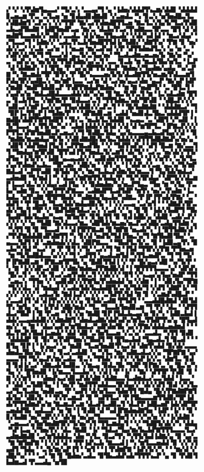 ▞▝▞▝▞▛▟▆▜▄▃▃▞▝▜▞▃▚▝▃▃▄▞▜▝▄▝▐▟▅▞▟▟▟▜▚▃▆▞▟▟▊▝▟▟▟▟▊▃▅▃▆▝▛▃▝▃▜▃▅▝▅▝▊▟▄▟▊▟▇▟▊▝▞▃▅▟▃▝▚▝▊▃▚▝▅▜▅▟█▃▜▃▞▟█▟▆▜▝▃▛▃▚▝▞▞▜▜▛▝▇▞▃▞▛▟▅▟█▜▜▃▅▝▇▃▜▃▚▜▄▜▞▜▃▞▛▟▉▃▙▃▟▜▙▟▇▝▐▟█▜▅▟▛▃▄▝▆▞▃▝▟▃▙▞▛▃▞▜▚▟▇▃▃▜▛▃▃▝█▜▝▟▝▟▅▟▇▜▃▃▆▟▞▞▚▟▊▞▃▃▟▃▝▟▐▞▅▃▜▜▄▃▟▞▝▞▟▞▚▟▐▟▝▝▆▃▞▟▄▞▝▞▜▃▃▞▜▝▐▟▆▞▞▝▃▟▃▜▚▃▙▜▅▟█▜▜▟▐▞▜▟▉▞▝▟▇▜▚▞▝▛▇▝▊▝▅▞▟▞▞▃▞▝▞▃▙▝▃▞▅▝▐▝▅▃▅▝▆▞▃▟▚▟▝▞▛▝▟▜▜▟▅▟▜▃▚▝▄▝▅▝▃▝▞▟▛▞▟▞▜▞▜▝▜▃▃▞▟▝▄▃▜▞▃▜▄▞▅▞▝▜▃▟▃▟▆▃▅▃▅▞▙▝▇▞▅▝▚▞▃▝▚▟▚▞▄▝▅▞▙▜▞▜▜▟▜▟▆▞▄▞▃▜▝▃▃▝▊▃▙▝▆▝▆▃▙▜▙▞▅▜▃▝▐▃▛▝▟▝▟▟▇▟▚▝▐▝█▜▄▝▛▝▄▞▄▜▛▜▜▞▟▃▛▝▇▟▅▞▞▜▄▟▆▞▄▟▄▝▚▞▃▛▇▝▚▝▇▃▆▟▞▜▛▝▉▜▚▝▛▝█▞▚▃▃▃▅▞▙▜▞▟▃▟▇▜▜▞▅▃▆▞▛▟▃▃▆▜▛▟▄▜▛▞▄▟█▃▚▝▅▞▆▛▐▃▃▝▃▞▆▝▟▝▃▞▅▞▄▃▞▟▅▝▄▃▛▝▇▞▄▛▐▟▛▞▆▟▉▝▆▟▛▜▟▟▊▃▛▝▛▟▛▛▇▟▄▛▇▟▅▞▝▝▆▝▇▝▅▟▛▜▞▝▃▝█▜▃▜▝▞▄▟▚▞▅▝▇▟▃▟█▟▃▃▃▟▟▞▟▞▚▞▅▝█▝▇▃▜▞▛▃▜▝▆▝▐▃▚▟▃▟▆▝█▜▃▝▊▃▙▜▜▃▝▞▆▛▇▞▛▝▉▟▃▃▞▃▜▝▜▜▜▟▆▃▚▟▞▜▛▟▊▝▝▟█▃▛▞▞▞▚▟▊▃▞▞▆▛▐▃▞▞▄▞▜▜▄▞▟▟▊▞▞▃▛▃▜▝▝▝█▞▙▟▇▟▇▝▝▟▟▟▇▃▞▝▜▝▉▛▐▃▜▜▄▛▐▝▜▟▆▞▛▝▝▝▟▛▇▟▊▃▆▝▃▟▟▝▅▟▊▟▃▜▙▃▚▟▟▟▜▛▐▝▆▟█▞▟▟▛▛▇▜▜▟█▜▝▝▉▞▃▝▅▃▙▜▃▜▟▟█▝▚▃▄▃▝▃▝▟█▜▝▞▚▟▊▝▐▜▞▜▃▃▞▝▄▜▜▞▙▞▚▞▝▃▙▟▐▟▟▞▞▟▜▟▝▞▟▝▟▝▆▜▛▜▃▝▐▛▇▃▛▞▞▞▛▜▜▃▚▛▇▜▅▟▉▃▛▃▅▃▞▞▜▝▉▟█▃▜▟▄▝▄▞▙▃▃▃▄▃▙▃▟▜▄▞▞▟▝▝▉▝▆▟▇▞▆▃▆▟▄▞▜▞▙▝▞▟▊▟▇▟█▞▙▞▙▃▜▟▟▞▞▟▜▜▜▟█▟▇▟▚▞▅▞▄▝▝▟▉▜▝▟▟▜▅▟▐▜▄▜▝▃▛▛▇▃▟▜▙▝▝▞▝▜▟▜▚▟▚▞▝▟▜▝█▃▆▝▇▞▃▃▜▜▝▜▅▟▄▞▆▜▛▟▊▝█▜▚▟▐▜▞▜▅▟▃▜▞▃▆▜▝▟▞▜▞▝▃▞▃▝▅▞▟▞▞▜▜▞▟▜▅▝▐▞▙▜▚▝▐▟█▝▄▃▄▃▟▞▞▝▄▟▊▟▅▜▜▜▄▞▙▞▝▟▝▞▅▜▚▝▃▜▞▜▃▞▄▞▛▟▅▟▚▃▙▃▝▜▛▃▅▞▝▟█▞▅▝▝▟▜▝▄▝▐▝▟▟▚▞▞▃▄▝▄▃▚▞▜▞▆▛▇▟▃▟▝▃▛▜▚▟▉▝▉▜▟▞▜▞▚▝▆▞▜▃▙▃▛▟▆▞▙▞▆▃▃▜▝▜▄▜▟▞▆▟▃▞▃▟▅▟▉▝▜▞▆▟▐▝▚▝▟▃▞▞▆▛▇▜▜▞▙▟▄▜▚▝▜▞▚▜▛▟▄▞▝▟▛▜▞▞▟▃▆▛▐▃▃▞▟▃▚▞▞▟▄▞▃▟▐▜▄▝▞▝▉▟▅▟▅▞▚▞▅▃▛▜▄▃▝▜▅▝▆▝▚▜▄▝▛▃▙▞▚▟▆▝▉▃▝▞▄▞▛▜▚▛▇▃▃▝▃▟▇▟▛▜▃▟▜▟▛▝▆▜▚▝▅▞▃▜▚▟▆▝▐▃▙▟▃▝▅▜▚▟▇▝█▜▛▜▙▟▞▝▚▟▇▟▄▜▄▃▙▞▚▟▇▃▝▛▐▛▐▜▚▟▞▛▇▞▝▃▝▟▟▜▝▝▛▝█▃▙▝▜▃▄▜▟▞▅▟▄▟▉▞▙▝▐▝▞▞▃▃▄▝▃▞▅▜▝▝▝▟▇▟▚▜▛▃▟▞▞▜▄▜▝▜▛▝▞▝█▟▜▟▇▜▟▃▞▃▚▝▞▃▟▝▞▝▄▝█▝▉▝▐▟▞▞▙▟▛▜▝▜▙▜▄▟▛▜▟▞▙▃▙▞▚▃▄▝▇▜▅▜▚▝▊▜▄▜▜▝▉▝▊▟▐▟█▞▄▝▟▟█▝▃▟▞▃▛▞▞▞▞▝▞▝▅▝▜▟█▝▇▞▟▃▃▞▆▃▝▟█▜▟▞▆▃▅▞▅▃▛▃▞▟█▞▃▟▄▜▜▟▆▝▄▝▚▜▜▝█▝▉▝▜▃▃▟▝▝▝▟▐▜▛▛▇▃▆▝█▝▇▛▇▝▅▃▟▞▚▝▐▝█▜▜▟▇▞▟▝▞▜▚▛▇▟▟▟▊▟▛▟▇▜▜▝▚▝▊▞▟▝▅▟▜▞▜▟▐▜▅▃▚▞▜▝▇▜▙▟▊▜▙▞▝▃▄▃▃▜▟▜▝▟▝▃▆▟▅▟▞▞▟▃▝▟▉▛▇▃▃▝▝▜▙▟▜▃▜▞▃▝▉▝▐▟▉▃▄▜▚▝▉▃▙▞▚▜▟▝▚▃▞▝▄▝▛▝▊▜▝▞▜▞▝▃▞▞▜▝▇▝▐▜▟▝▜▜▛▞▞▛▇▝▛▜▅▃▅▝▆▝▜▞▙▟█▟▃▃▚▞▞▞▝▜▝▃▟▜▜▝▄▃▟▃▆▜▟▝▚▜▜▃▅▟▛▃▝▜▝▜▝▜▞▛▐▛▇▟▊▃▆▝▐▛▇▃▆▜▛▜▙▝▄▝█▟▊▜▜▟▐▝▞▝▛▝█▞▄▃▞▟█▝▚▞▜▞▛▝▚▝▇▝▐▞▞▟▛▃▞▟▉▝▞▟▆▞▆▟▅▃▛▛▇▟█▞▟▝▐▝█▜▜▜▜▃▃▃▚▞▝▟▛▟▚▝█▞▃▜▝▃▝▞▙▝▊▃▞▃▅▜▚▟▞▃▜▝▞▟▞▞▞▝▉▜▝▞▚▃▄▞▄▜▄▞▅▟▛▝▜▜▝▃▅▃▚▝▜▜▅▝▞▝▄▟▊▟▛▞▞▛▇▜▄▜▚▟▅▟▟▝▅▝▞▟▆▝▐▝▝▟▊▞▙▞▜▛▇▝▜▞▞▟▃▝▟▝▆▟▄▟▝▞▃▟▄▜▟▞▙▃▙▟█▜▞▃▜▞▜▟▞▜▝▞▟▜▝▟▇▛▐▞▝▜▞▞▞▝▞▞▞▝▃▟▃▞▙▝▇▟▐▃▛▞▝▞▞▝▃▜▟▜▚▜▟▝▇▝▊▝▞▃▆▟▚▟█▃▛▝▞▃▃▟▐▜▝▟▝▟▐▜▚▞▞▞▞▞▄▝▊▜▟▞▃▟▇▝▛▜▟▜▝▝▃▃▟▟█▟▇▟▝▟▊▜▟▜▚▝▆▜▄▝▄▝▐▞▛▟▝▟█▞▆▟▞▝▜▃▝▜▃▃▙▜▅▟▉▃▆▝▜▝▛▞▝▟▃▝▝▟▜▜▟▃▞▜▙▛▐▝▉▝▛▃▅▝▚▜▝▞▅▝▇▟█▝▊▛▐▜▟▃▙▃▄▞▅▝▊▞▚▝▐▟▉▃▙▟▐▟▟▞▃▃▄▟▟▟▊▞▞▟▆▟▇▜▝▟▅▟▃▟▇▞▟▟▚▟▚▞▆▜▃▜▜▟▛▜▚▞▄▝█▜▄▟▅▞▞▝▄▝▇▝▝▟▄▞▄▟▚▞▆▜▙▟▃▞▚▟▛▟▅▜▙▝▄▞▞▛▇▞▟▟▟▃▅▟▆▟▝▝▝▟▃▜▚▟▚▜▙▟▐▃▅▟▞▝▟▟▝▟▉▝▃▜▅▜▃▃▅▝▞▃▚▞▝▃▃▟▃▝▚▜▜▝▉▟▊▝▟▟▟▟▛▝▊▝▉▞▚▞▛▟▛▜▅▞▞▜▙▟▜▝▜▝█▜▄▃▙▟▝▜▄▃▟▃▜▝▉▃▟▝▝▝▉▜▄▝▊▛▐▝▐▞▄▃▞▝▄▝▆▟▊▝▜▃▅▜▅▟▊▜▚▃▞▟▝▟▆▜▚▟▟▝▉▞▟▞▃▃▃▟▅▟▃▜▙▞▅▞▞▝▚▝▊▃▞▃▟▟▊▝▄▝▚▜▃▝▆▞▚▟▇▃▟▃▞▞▄▝▜▛▇▛▇▝▄▞▃▃▃▜▜▝▜▞▄▃▛▞▆▞▃▟▃▝▊▃▚▝▜▜▟▞▝▝▛▞▝▞▙▛▐▞▞▃▝▟▆▜▃▝▊▟▜▝▊▟▐▞▃▞▝▟▇▃▟▞▙▟▉▃▝▞▆▃▄▝▉▟▃▜▙▝▜▟▛▝▊▛▇▞▃▝▄▝█▃▚▞▚▜▄▝▞▝█▜▅▟▉▝▐▞▆▃▃▜▃▃▙▞▚▝▞▟▐▝▛▝▐▞▝▝▇▞▝▟▜▜▛▝▛▟▊▝▊▝▇▝▞▞▆▜▝▝▝▟▅▟▚▃▞▟▊▃▛▟▞▟▇▝▟▟▇▃▃▜▃▟▆▟▃▞▃▃▜▟▟▝▐▃▃▝▞▝▟▟▝▃▜▟▉▜▄▝▐▝▅▞▛▝▆▟▜▜▚▟▟▃▃▜▛▟▄▞▞▝▟▞▞▟▜▝▉▟▝▞▚▜▃▃▞▜▃▜▃▟▄▝▅▟▊▃▄▝▛▝▄▟▜▝▟▞▅▜▃▃▜▟▅▜▜▝█▟▄▝█▞▞▛▇▟▇▛▇▜▟▞▙▞▝▟▉▞▙▝▝▝▛▞▛▃▆▃▛▝▉▝▚▟▜▜▃▞▝▛▐▜▙▃▃▃▆▜▜▟▉▞▜▛▐▟▟▞▛▜▜▟▆▟▚▞▆▝▇▃▆▃▛▃▆▝▟▃▟▜▃▟▉▃▜▝▟▃▛▛▐▟█▃▅▛▐▟▞▟▛▜▛▃▅▟▟▜▙▝▄▟▃▃▛▝▅▝▇▝▐▝▊▟▉▝▟▝▚▟▐▛▇▟▅▟▇▜▅▝▐▟▛▝▐▞▝▝▉▝▊▞▙▟▇▝▅▞▚▟▛▞▞▝▟▞▆▝▅▞▄▞▜▃▃▃▃▜▅▜▝▞▝▞▚▞▅▝▞▝▐▞▟▟▇▝▝▃▅▃▃▞▄▜▅▜▅▟▇▜▛▞▜▞▅▞▚▜▝▜▜▃▆▟▄▜▝▝▞▝▜▟█▜▞▟▞▞▚▝▟▟▄▝▚▛▐▃▄▝▞▜▅▞▛▞▝▟▃▝▇▟▊▝▐▞▝▜▟▃▞▜▄▞▆▞▙▃▙▛▇▜▜▜▃▃▃▜▃▞▃▟▆▟▇▟▉▝▃▞▆▜▟▟▟▃▝▟▅▝▚▜▃▝▉▃▞▜▚▝▚▜▜▞▙▟▐▟▇▞▄▝▉▝▄▞▃▝▇▝▇▜▅▛▇▝▐▝▞▟▝▟▝▝▛▛▐▟▚▃▙▝▇▃▃▟▐▝▚▝▆▜▃▃▅▟▟▝▉▝▞▞▚▜▄▟▜▝▜▟▄▝▝▃▜▞▆▞▄▛▐▜▝▝▅▜▝▝▐▝▛▟▆▛▇▝▐▟▚▜▞▞▚▝▝▝▆▞▟▝▞▟█▞▚▞▝▝▝▃▞▝▇▝▊▝█▟▅▞▃▟▃▝▉▜▙▃▟▟▚▟▞▜▜▜▚▃▛▝▄▝▊▝▛▟▊▜▙▟▆▃▟▝▛▃▃▟▄▝▅▜▉
